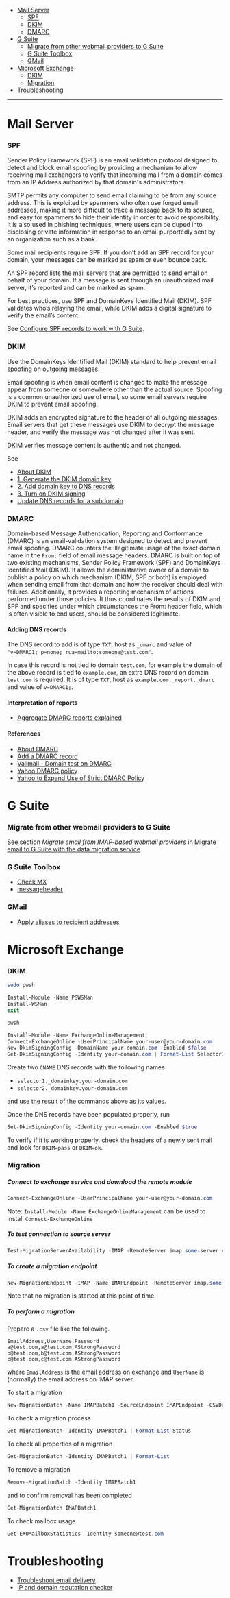 - [Mail Server](#mail-server)
    + [SPF](#spf)
    + [DKIM](#dkim)
    + [DMARC](#dmarc)
- [G Suite](#g-suite)
    + [Migrate from other webmail providers to G Suite](#migrate-from-other-webmail-providers-to-g-suite)
    + [G Suite Toolbox](#g-suite-toolbox)
    + [GMail](#gmail)
- [Microsoft Exchange](#microsoft-exchange)
    + [DKIM](#dkim-1)
    + [Migration](#migration)
- [Troubleshooting](#troubleshooting)
____

# Mail Server

### SPF

Sender Policy Framework (SPF) is an email validation protocol designed to
detect and block email spoofing by providing a mechanism to allow receiving
mail exchangers to verify that incoming mail from a domain comes from an IP
Address authorized by that domain's administrators.

SMTP permits any computer to send email claiming to be from any source address.
This is exploited by spammers who often use forged email addresses, making it
more difficult to trace a message back to its source, and easy for spammers to
hide their identity in order to avoid responsibility. It is also used in
phishing techniques, where users can be duped into disclosing private
information in response to an email purportedly sent by an organization such as
a bank.

Some mail recipients require SPF. If you don’t add an SPF record for your
domain, your messages can be marked as spam or even bounce back.

An SPF record lists the mail servers that are permitted to send email on behalf
of your domain. If a message is sent through an unauthorized mail server, it’s
reported and can be marked as spam.

For best practices, use SPF and DomainKeys Identified Mail (DKIM). SPF
validates who’s relaying the email, while DKIM adds a digital signature to
verify the email’s content.

See [Configure SPF records to work with
G Suite](https://support.google.com/a/answer/33786?hl=en).

### DKIM

Use the DomainKeys Identified Mail (DKIM) standard to help prevent email
spoofing on outgoing messages.

Email spoofing is when email content is changed to make the message appear from
someone or somewhere other than the actual source. Spoofing is a common
unauthorized use of email, so some email servers require DKIM to prevent email
spoofing.

DKIM adds an encrypted signature to the header of all outgoing messages. Email
servers that get these messages use DKIM to decrypt the message header,  and
verify the message was not changed after it was sent.

DKIM verifies message content is authentic and not changed.

See

- [About DKIM](https://support.google.com/a/answer/174124)
- [1. Generate the DKIM domain key](https://support.google.com/a/answer/174126)
- [2. Add domain key to DNS records](https://support.google.com/a/answer/173535)
- [3. Turn on DKIM signing](https://support.google.com/a/answer/180504)
- [Update DNS records for a subdomain](https://support.google.com/a/answer/177063)

### DMARC

Domain-based Message Authentication, Reporting and Conformance (DMARC) is an
email-validation system designed to detect and prevent email spoofing. DMARC
counters the illegitimate usage of the exact domain name in the `From:` field
of email message headers. DMARC is built on top of two existing mechanisms,
Sender Policy Framework (SPF) and DomainKeys Identified Mail (DKIM). It allows
the administrative owner of a domain to publish a policy on which mechanism
(DKIM, SPF or both) is employed when sending email from that domain and how the
receiver should deal with failures. Additionally, it provides a reporting
mechanism of actions performed under those policies. It thus coordinates the
results of DKIM and SPF and specifies under which circumstances the From:
header field, which is often visible to end users, should be considered
legitimate.

#### Adding DNS records

The DNS record to add is of type `TXT`, host as `_dmarc` and value of
`"v=DMARC1; p=none; rua=mailto:someone@test.com"`.

In case this record is not tied to domain `test.com`, for example the domain of
the above record is tied to `example.com`, an extra DNS record on domain
`test.com` is required. It is of type `TXT`, host as
`example.com._report._dmarc` and value of `v=DMARC1;`.

#### Interpretation of reports

- [Aggregate DMARC reports explained](https://www.dmarcanalyzer.com/dmarc-aggregate-reports/)

#### References

- [About DMARC](https://support.google.com/a/answer/2466580)
- [Add a DMARC record](https://support.google.com/a/answer/2466563)
- [Valimail - Domain test on DMARC](https://domain-checker.valimail.com/dmarc/)
- [Yahoo DMARC policy](https://help.yahoo.com/kb/yahoo-dmarc-policy-sln24050.html)
- [Yahoo to Expand Use of Strict DMARC
  Policy](https://dmarc.org/2015/10/yahoo-to-expand-use-of-strict-dmarc-policy/)

# G Suite

### Migrate from other webmail providers to G Suite

See section *Migrate email from IMAP-based webmail providers* in [Migrate email
to G Suite with the data migration
service](https://support.google.com/a/answer/9476255?hl=en&visit_id=637218572306271204-135647162&rd=1).

### G Suite Toolbox

- [Check MX](https://toolbox.googleapps.com/apps/checkmx/)
- [messageheader](https://toolbox.googleapps.com/apps/messageheader/)

### GMail

- [Apply aliases to recipient addresses](https://support.google.com/a/answer/4524505)

# Microsoft Exchange

### DKIM

```sh
sudo pwsh
```

```ps1
Install-Module -Name PSWSMan
Install-WSMan
exit
```

```sh
pwsh
```

```ps1
Install-Module -Name ExchangeOnlineManagement
Connect-ExchangeOnline -UserPrincipalName your-user@your-domain.com
New-DkimSigningConfig -DomainName your-domain.com -Enabled $false
Get-DkimSigningConfig -Identity your-domain.com | Format-List Selector1CNAME, Selector2CNAME
```

Create two `CNAME` DNS records with the following names

- `selector1._domainkey.your-domain.com`
- `selector2._domainkey.your-domain.com`

and use the result of the commands above as its values.

Once the DNS records have been populated properly, run

```ps1
Set-DkimSigningConfig -Identity your-domain.com -Enabled $true
```

To verify if it is working properly, check the headers of a newly sent mail and
look for `DKIM=pass` or `DKIM=ok`.

### Migration

##### Connect to exchange service and download the remote module

```ps1
Connect-ExchangeOnline -UserPrincipalName your-user@your-domain.com
```

Note: `Install-Module -Name ExchangeOnlineManagement` can be used to install
`Connect-ExchangeOnline`

##### To test connection to source server

```ps1
Test-MigrationServerAvailability -IMAP -RemoteServer imap.some-server.com -Port 993 -Security Ssl
```

##### To create a migration endpoint

```ps1
New-MigrationEndpoint -IMAP -Name IMAPEndpoint -RemoteServer imap.some-server.com -Port 993 -Security Ssl
```

Note that no migration is started at this point of time.

##### To perform a migration

Prepare a `.csv` file like the following.

```csv
EmailAddress,UserName,Password
a@test.com,a@test.com,AStrongPassword
b@test.com,b@test.com,AStrongPassword
c@test.com,c@test.com,AStrongPassword
```

where `EmailAddress` is the email address on exchange and `UserName` is
(normally) the email address on IMAP server.

To start a migration

```ps1
New-MigrationBatch -Name IMAPBatch1 -SourceEndpoint IMAPEndpoint -CSVData ([System.IO.File]::ReadAllBytes("./accounts.csv")) -AutoStart
```

To check a migration process

```ps1
Get-MigrationBatch -Identity IMAPBatch1 | Format-List Status
```

To check all properties of a migration

```ps1
Get-MigrationBatch -Identity IMAPBatch1 | Format-List
```

To remove a migration

```ps1
Remove-MigrationBatch -Identity IMAPBatch1
```

and to confirm removal has been completed

```ps1
Get-MigrationBatch IMAPBatch1
```

To check mailbox usage

```ps1
Get-EXOMailboxStatistics -Identity someone@test.com
```

# Troubleshooting

- [Troubleshoot email delivery](https://support.rackspace.com/how-to/troubleshoot-email-delivery/)
- [IP and domain reputation checker](https://check.spamhaus.org/)
